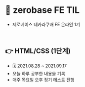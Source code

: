 # 📌 zerobase FE TIL
- 제로베이스 네카라쿠배 FE 온라인 1기  

<br>

## 👉 HTML/CSS (1단계) 
- 🗓 2021.08.28 ~ 2021.09.17
- 오늘 하루 공부한 내용을 기록
- 매주 목요일 오후 정기 테스트 진행
